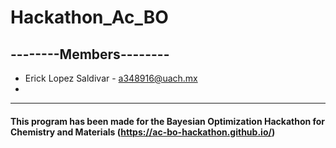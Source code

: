 # Hackathon_Ac_BO
--------Members--------
- 
- Erick Lopez Saldivar - a348916@uach.mx
- 
-----------------------
#### This program has been made for the Bayesian Optimization Hackathon for Chemistry and Materials (https://ac-bo-hackathon.github.io/)


